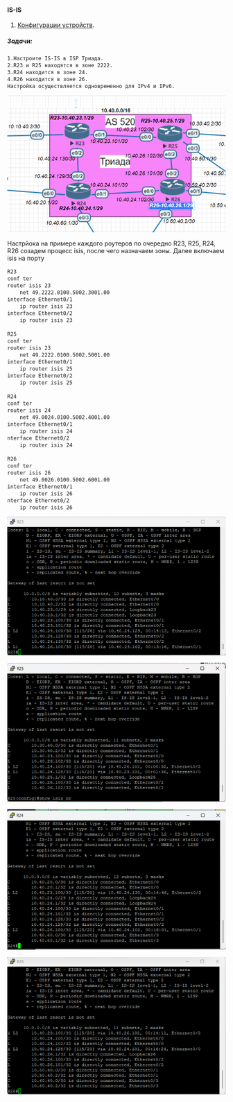 #### IS-IS

1. [Конфигурации устройств](configs/).

##### Задачи:
```
1.Настроите IS-IS в ISP Триада.
2.R23 и R25 находятся в зоне 2222.
3.R24 находится в зоне 24.
4.R26 находится в зоне 26.
Настройка осуществляется одновременно для IPv4 и IPv6.

```
![alt text](image-5.png)

Настрйока на примере каждого роутеров по очередно R23, R25, R24, R26
созадем процесс isis, после чего назначаем зоны. Далее включаем isis на порту
```
R23
conf ter
router isis 23
    net 49.2222.0100.5002.3001.00
interface Ethernet0/1
    ip router isis 23
interface Ethernet0/2
    ip router isis 23

R25
conf ter
router isis 23
    net 49.2222.0100.5002.5001.00
interface Ethernet0/1
    ip router isis 25
interface Ethernet0/2
    ip router isis 25

R24
conf ter
router isis 24
    net 49.0024.0100.5002.4001.00
interface Ethernet0/1
    ip router isis 24
nterface Ethernet0/2
    ip router isis 24

R26
conf ter
router isis 26
    net 49.0026.0100.5002.6001.00
interface Ethernet0/1
    ip router isis 26
nterface Ethernet0/2
    ip router isis 26

```

![alt text](image.png)

![alt text](image-1.png)

![alt text](image-2.png)

![alt text](image-3.png)